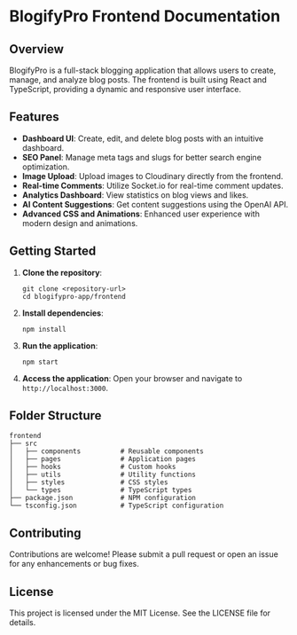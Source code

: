 # BlogifyPro Frontend Documentation

## Overview
BlogifyPro is a full-stack blogging application that allows users to create, manage, and analyze blog posts. The frontend is built using React and TypeScript, providing a dynamic and responsive user interface.

## Features
- **Dashboard UI**: Create, edit, and delete blog posts with an intuitive dashboard.
- **SEO Panel**: Manage meta tags and slugs for better search engine optimization.
- **Image Upload**: Upload images to Cloudinary directly from the frontend.
- **Real-time Comments**: Utilize Socket.io for real-time comment updates.
- **Analytics Dashboard**: View statistics on blog views and likes.
- **AI Content Suggestions**: Get content suggestions using the OpenAI API.
- **Advanced CSS and Animations**: Enhanced user experience with modern design and animations.

## Getting Started
1. **Clone the repository**:
   ```
   git clone <repository-url>
   cd blogifypro-app/frontend
   ```

2. **Install dependencies**:
   ```
   npm install
   ```

3. **Run the application**:
   ```
   npm start
   ```

4. **Access the application**: Open your browser and navigate to `http://localhost:3000`.

## Folder Structure
```
frontend
├── src
│   ├── components          # Reusable components
│   ├── pages               # Application pages
│   ├── hooks               # Custom hooks
│   ├── utils               # Utility functions
│   ├── styles              # CSS styles
│   └── types               # TypeScript types
├── package.json            # NPM configuration
└── tsconfig.json           # TypeScript configuration
```

## Contributing
Contributions are welcome! Please submit a pull request or open an issue for any enhancements or bug fixes.

## License
This project is licensed under the MIT License. See the LICENSE file for details.